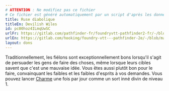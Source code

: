 ```yaml
---
# ATTENTION : Ne modifiez pas ce fichier
# Ce fichier est généré automatiquement par un script d'après les données du module Foundry VTT officiel et de sa traduction
title: Ruse diabolique
titleEn: Devilish Wiles
id: pc00hoz4ILmqUwSC
urlFr: https://gitlab.com/pathfinder-fr/foundryvtt-pathfinder2-fr/-/blob/master/data/feats/pc00hoz4ILmqUwSC.htm
urlEn: https://gitlab.com/hooking/foundry-vtt---pathfinder-2e/-/blob/master/packs/data/feats.db/devilish-wiles.json
layout: dons
---
```

Traditionnellement, les fiélons sont exceptionnellement bons lorsqu'il s'agit de persuader les gens de faire des choses, même lorsque leurs cibles savent que c'est une mauvaise idée. Vous êtes aussi plutôt bon pour le faire, convainquant les faibles et les faibles d'esprits à vos demandes. Vous pouvez lancer [Charme](../sorts/charme.md) une fois par jour comme un sort inné divin de niveau 1.
